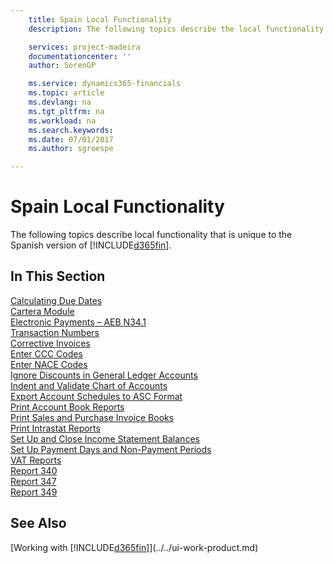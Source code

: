 ```yaml
---
    title: Spain Local Functionality
    description: The following topics describe the local functionality in the Spanish version of Dynamics 365, Business edition.

    services: project-madeira
    documentationcenter: ''
    author: SorenGP

    ms.service: dynamics365-financials
    ms.topic: article
    ms.devlang: na
    ms.tgt_pltfrm: na
    ms.workload: na
    ms.search.keywords:
    ms.date: 07/01/2017
    ms.author: sgroespe

---
```

# Spain Local Functionality
The following topics describe local functionality that is unique to the Spanish version of [!INCLUDE[d365fin](../../includes/d365fin_md.md)].  

## In This Section  
  [Calculating Due Dates](calculating-due-dates.md)  
  [Cartera Module](cartera-module.md)  
  [Electronic Payments – AEB N34.1](electronic-payments-aeb-n341.md)  
  [Transaction Numbers](transaction-numbers.md)  
  [Corrective Invoices](corrective-invoices.md)  
  [Enter CCC Codes](how-to-enter-ccc-codes.md)  
  [Enter NACE Codes](how-to-enter-nace-codes.md)  
  [Ignore Discounts in General Ledger Accounts](how-to-ignore-discounts-in-general-ledger-accounts.md)  
  [Indent and Validate Chart of Accounts](how-to-indent-and-validate-chart-of-accounts.md)  
  [Export Account Schedules to ASC Format](how-to-export-account-schedules-to-asc-format.md)  
  [Print Account Book Reports](how-to-print-account-book-reports.md)  
  [Print Sales and Purchase Invoice Books](how-to-print-sales-and-purchase-invoice-books.md)  
  [Print Intrastat Reports](how-to-print-intrastat-reports.md)  
  [Set Up and Close Income Statement Balances](how-to-set-up-and-close-income-statement-balances.md)  
  [Set Up Payment Days and Non-Payment Periods](how-to-set-up-payment-days-and-non-payment-periods.md)  
  [VAT Reports](vat-reports.md)  
  [Report 340](report-340.md)  
  [Report 347](report-347.md)  
  [Report 349](report-349.md)  

## See Also
[Working with [!INCLUDE[d365fin](../../includes/d365fin_md.md)]](../../ui-work-product.md)
